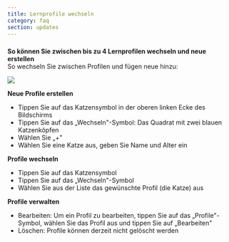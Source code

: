 ```yaml
---
title: Lernprofile wechseln
category: faq
section: updates
---
```

### 


**So können Sie zwischen bis zu 4 Lernprofilen wechseln und neue erstellen**  
So wechseln Sie zwischen Profilen und fügen neue hinzu:



![](https://help.studycat.com/hc/article_attachments/32456628954137)



**Neue Profile erstellen**


* Tippen Sie auf das Katzensymbol in der oberen linken Ecke des Bildschirms
* Tippen Sie auf das „Wechseln"-Symbol: Das Quadrat mit zwei blauen Katzenköpfen
* Wählen Sie „+"
* Wählen Sie eine Katze aus, geben Sie Name und Alter ein


**Profile wechseln**


* Tippen Sie auf das Katzensymbol
* Tippen Sie auf das „Wechseln"-Symbol
* Wählen Sie aus der Liste das gewünschte Profil (die Katze) aus


**Profile verwalten**


* Bearbeiten: Um ein Profil zu bearbeiten, tippen Sie auf das „Profile"-Symbol, wählen Sie das Profil aus und tippen Sie auf „Bearbeiten"
* Löschen: Profile können derzeit nicht gelöscht werden